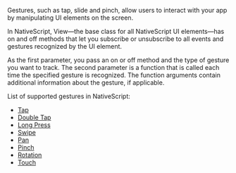 Gestures, such as tap, slide and pinch, allow users to interact with your app by manipulating UI elements on the screen.

In NativeScript, View—the base class for all NativeScript UI elements—has on and off methods 
that let you subscribe or unsubscribe to all events and gestures recognized by the UI element.

As the first parameter, you pass an on or off method and the type of gesture you want to track. 
The second parameter is a function that is called each time the specified gesture is recognized. 
The function arguments contain additional information about the gesture, if applicable.

List of supported gestures in NativeScript:
 - [Tap](#tap)
 - [Double Tap](#double-tap)
 - [Long Press](#long-press)
 - [Swipe](#swipe)
 - [Pan](#pan)
 - [Pinch](#pinch)
 - [Rotation](#rotation)
 - [Touch](#touch)
